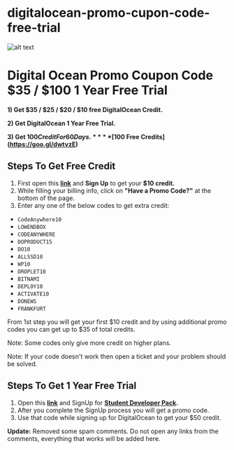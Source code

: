 # digitalocean-promo-cupon-code-free-trial
![alt text](https://pbs.twimg.com/media/DQY9YCeVQAEuxXn.png)

# Digital Ocean Promo Coupon Code $35 / $100 1 Year Free Trial

**1) Get $35 / $25 / $20 / $10 free DigitalOcean Credit.**

**2) Get DigitalOcean 1 Year Free Trial.**

**3) Get $100 Credit For 60 Days.**
  **[$100 Free Credits](https://goo.gl/dwtvzE)**

## Steps To Get Free Credit

1. First open this **[link](https://m.do.co/c/c4ad83fed10a)** and **Sign Up** to get your **$10 credit.**
2. While filling your billing info, click on **"Have a Promo Code?"** at the bottom of the page.
3. Enter any one of the below codes to get extra credit: 

- `CodeAnywhere10`
- `LOWENDBOX`
- `CODEANYWHERE`
- `DOPRODUCT15`
- `DO10`
- `ALLSSD10`
- `WP10`
- `DROPLET10`
- `BITNAMI`
- `DEPLOY10`
- `ACTIVATE10`
- `DONEWS`
- `FRANKFURT`

From 1st step you will get your first $10 credit and by using additional promo codes you can get up to $35 of total credits.

Note: Some codes only give more credit on higher plans.

Note: If your code doesn't work then open a ticket and your problem should be solved.

## Steps To Get 1 Year Free Trial

1. Open this **[link](https://m.do.co/c/c4ad83fed10a)** and SignUp for **[Student Developer Pack](https://education.github.com/pack).**
2. After you complete the SignUp process you will get a promo code.
3. Use that code while signing up for DigitalOcean to get your $50 credit.

**Update:**
Removed some spam comments. Do not open any links from the comments, everything that works will be added here.
